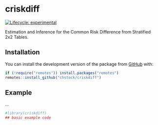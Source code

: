 
<!-- README.md is generated from README.Rmd. Please edit that file -->

# criskdiff

<!-- badges: start -->

[![Lifecycle:
experimental](https://img.shields.io/badge/lifecycle-experimental-orange.svg)](https://lifecycle.r-lib.org/articles/stages.html#experimental)
<!-- badges: end -->

Estimation and Inference for the Common Risk Difference from Stratified
2x2 Tables.

## Installation

You can install the development version of the package from
[GitHub](https://github.com/) with:

``` r
if (!require("remotes")) install.packages("remotes")
remotes::install_github("chstock/criskdiff")
```

## Example

…

``` r
#library(criskdiff)
## basic example code
```
